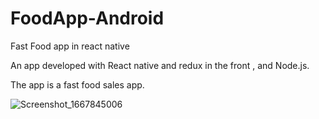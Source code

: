 # FoodApp-Android
Fast Food app in react native

An app developed with React native and redux in the front , and Node.js.

The app is a fast food sales app.

![Screenshot_1667845006](https://user-images.githubusercontent.com/79544451/200416293-1efc50cc-53fa-438b-8270-5212e52069c3.png)
